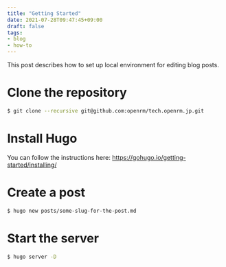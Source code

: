 ```yaml
---
title: "Getting Started"
date: 2021-07-28T09:47:45+09:00
draft: false
tags:
- blog
- how-to
---
```


This post describes how to set up local environment for editing blog posts.

# Clone the repository
```bash
$ git clone --recursive git@github.com:openrm/tech.openrm.jp.git
```

# Install Hugo
You can follow the instructions here: https://gohugo.io/getting-started/installing/

# Create a post
```bash
$ hugo new posts/some-slug-for-the-post.md
```

# Start the server
```bash
$ hugo server -D
```
